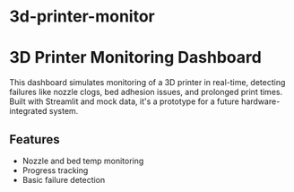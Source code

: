 # 3d-printer-monitor

# 3D Printer Monitoring Dashboard

This dashboard simulates monitoring of a 3D printer in real-time, detecting failures like nozzle clogs, bed adhesion issues, and prolonged print times. Built with Streamlit and mock data, it's a prototype for a future hardware-integrated system.

## Features
- Nozzle and bed temp monitoring
- Progress tracking
- Basic failure detection
